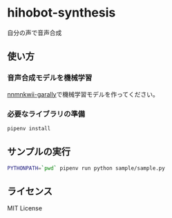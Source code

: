 # hihobot-synthesis

自分の声で音声合成

## 使い方

### 音声合成モデルを機械学習

[nnmnkwii-garally](https://r9y9.github.io/nnmnkwii/v0.0.1/nnmnkwii_gallery/notebooks/tts/02-Bidirectional-LSTM%20based%20RNNs%20for%20speech%20synthesis%20(en).html)で機械学習モデルを作ってください。

### 必要なライブラリの準備

```bash
pipenv install
```

## サンプルの実行

```bash
PYTHONPATH=`pwd` pipenv run python sample/sample.py
```

## ライセンス

MIT License
